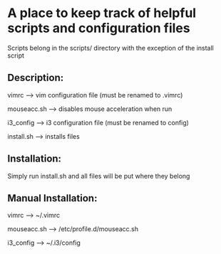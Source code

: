 # A place to keep track of helpful scripts and configuration files
Scripts belong in the scripts/ directory with the exception of the install script

## Description: 
vimrc       --> vim configuration file (must be renamed to .vimrc)

mouseacc.sh --> disables mouse acceleration when run 

i3_config   --> i3 configuration file (must be renamed to config)

install.sh  --> installs files

## Installation:
Simply run install.sh and all files will be put where they belong

## Manual Installation:
vimrc       --> ~/.vimrc 

mouseacc.sh --> /etc/profile.d/mouseacc.sh

i3_config       --> ~/.i3/config
